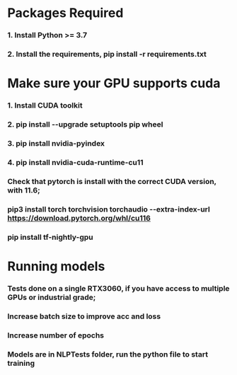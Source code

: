 # Packages Required
### 1. Install Python >= 3.7
### 2. Install the requirements, pip install -r requirements.txt

# Make sure your GPU supports cuda
### 1. Install CUDA toolkit
### 2. pip install --upgrade setuptools pip wheel
### 3. pip install nvidia-pyindex
### 4. pip install nvidia-cuda-runtime-cu11
### Check that pytorch is install with the correct CUDA version, with 11.6;
### pip3 install torch torchvision torchaudio --extra-index-url https://download.pytorch.org/whl/cu116
### pip install tf-nightly-gpu

# Running models
### Tests done on a single RTX3060, if you have access to multiple GPUs or industrial grade;
### Increase batch size to improve acc and loss
### Increase number of epochs
### Models are in NLPTests folder, run the python file to start training